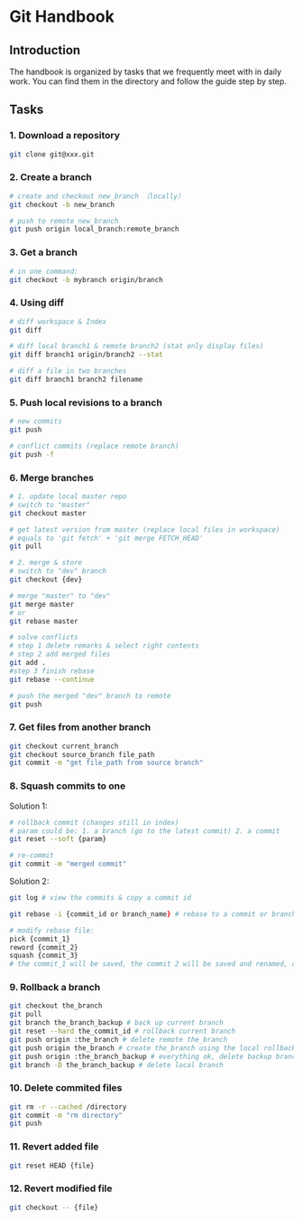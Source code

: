 # Git Handbook
## Introduction
The handbook is organized by tasks that we frequently meet with in daily work. You can find them in the directory and follow the guide step by step.  
## Tasks
### 1. Download a repository
```zsh
git clone git@xxx.git
```

### 2. Create a branch
```zsh
# create and checkout new_branch （locally）
git checkout -b new_branch

# push to remote new_branch
git push origin local_branch:remote_branch
```

### 3. Get a branch
```zsh
# in one command:
git checkout -b mybranch origin/branch
```

### 4. Using diff
```zsh
# diff workspace & Index
git diff

# diff local branch1 & remote branch2 (stat only display files)
git diff branch1 origin/branch2 --stat

# diff a file in two branches
git diff branch1 branch2 filename
```

### 5. Push local revisions to a branch
```zsh
# new commits
git push

# conflict commits (replace remote branch)
git push -f
```

### 6. Merge branches
```zsh
# 1. update local master repo
# switch to "master"
git checkout master

# get latest version from master (replace local files in workspace)
# equals to 'git fetch' + 'git merge FETCH_HEAD'
git pull

# 2. merge & store
# switch to "dev" branch
git checkout {dev}

# merge "master" to "dev"
git merge master
# or
git rebase master

# solve conflicts
# step 1 delete remarks & select right contents
# step 2 add merged files
git add .
#step 3 finish rebase
git rebase --continue

# push the merged "dev" branch to remote
git push
```

### 7. Get files from another branch
```zsh
git checkout current_branch
git checkout source_branch file_path
git commit -m "get file_path from source branch"
```

### 8. Squash commits to one
Solution 1:
```zsh
# rollback commit (changes still in index)
# param could be: 1. a branch (go to the latest commit) 2. a commit
git reset --soft {param}

# re-commit
git commit -m "merged commit"
```
Solution 2:
```zsh
git log # view the commits & copy a commit id

git rebase -i {commit_id or branch_name} # rebase to a commit or branch

# modify rebase file:
pick {commit_1}
reword {commit_2}
squash {commit_3}
# the commit_1 will be saved, the commit 2 will be saved and renamed, commit 3 will be squashed
```

### 9. Rollback a branch
```zsh
git checkout the_branch
git pull
git branch the_branch_backup # back up current branch
git reset --hard the_commit_id # rollback current branch
git push origin :the_branch # delete remote the_branch
git push origin the_branch # create the_branch using the local rollbacked branch
git push origin :the_branch_backup # everything ok, delete backup branch
git branch -D the_branch_backup # delete local branch
```

### 10. Delete commited files
```zsh
git rm -r --cached /directory
git commit -m "rm directory"
git push
```

### 11. Revert added file
```zsh
git reset HEAD {file}
```

### 12. Revert modified file
```zsh
git checkout -- {file}
```
##